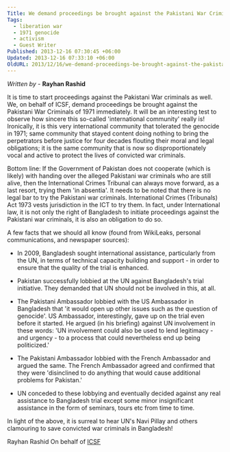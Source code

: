 ```yaml
---
Title: We demand proceedings be brought against the Pakistani War Criminals of 1971 immediately
Tags:
  - liberation war
  - 1971 genocide
  - activism
  - Guest Writer
Published: 2013-12-16 07:30:45 +06:00
Updated: 2013-12-16 07:33:10 +06:00
OldURL: 2013/12/16/we-demand-proceedings-be-brought-against-the-pakistani-war-criminals-of-1971-immediately/
---
```


<em>Written by</em> - <strong>Rayhan Rashid</strong>

It is time to start proceedings against the Pakistani War criminals as well. We, on behalf of ICSF, demand proceedings be brought against the Pakistani War Criminals of 1971 immediately. It will be an interesting test to observe how sincere this so-called 'international community' really is! Ironically, it is this very international community that tolerated the genocide in 1971; same community that stayed content doing nothing to bring the perpetrators before justice for four decades flouting their moral and legal obligations; it is the same community that is now so disproportionately vocal and active to protect the lives of convicted war criminals.

Bottom line: If the Government of Pakistan does not cooperate (which is likely) with handing over the alleged Pakistani war criminals who are still alive, then the International Crimes Tribunal can always move forward, as a last resort, trying them 'in absentia'. It needs to be noted that there is no legal bar to try the Pakistani war criminals. International Crimes (Tribunals) Act 1973 vests jurisdiction in the ICT to try them. In fact, under International law, it is not only the right of Bangladesh to initiate proceedings against the Pakistani war criminals, it is also an obligation to do so.

A few facts that we should all know (found from WikiLeaks, personal communications, and newspaper sources):

- In 2009, Bangladesh sought international assistance, particularly from the UN, in terms of technical capacity building and support - in order to ensure that the quality of the trial is enhanced.

- Pakistan successfully lobbied at the UN against Bangladesh's trial initiative. They demanded that UN should not be involved in this, at all.

- The Pakistani Ambassador lobbied with the US Ambassador in Bangladesh that 'it would open up other issues such as the question of genocide'. US Ambassador, interestingly, gave up on the trial even before it started. He argued (in his briefing) against UN involvement in these words: 'UN involvement could also be used to lend legitimacy - and urgency - to a process that could nevertheless end up being politicized.'

- The Pakistani Ambassador lobbied with the French Ambassador and argued the same. The French Ambassador agreed and confirmed that they were 'disinclined to do anything that would cause additional problems for Pakistan.'

- UN conceded to these lobbying and eventually decided against any real assistance to Bangladesh trial except some minor insignificant assistance in the form of seminars, tours etc from time to time.


In light of the above, it is surreal to hear UN's Navi Pillay and others clamouring to save convicted war criminals in Bangladesh!

Rayhan Rashid
On behalf of <a href="https://www.icsforum.org/">ICSF</a> 
